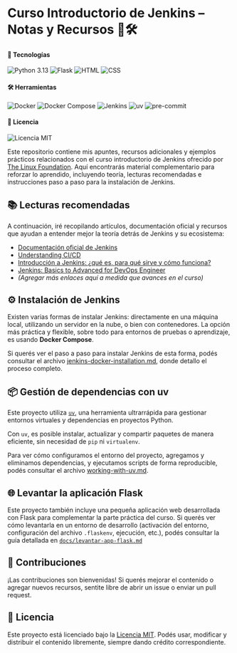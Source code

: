 # Curso Introductorio de Jenkins – Notas y Recursos 🧠🛠️
#### 🧪 Tecnologías
![Python 3.13](https://img.shields.io/badge/Python-3.13-green?logo=python)
![Flask](https://img.shields.io/badge/Flask-3.1.0-blue)
![HTML](https://img.shields.io/badge/HTML5-E34F26?logo=html5&logoColor=white)
![CSS](https://img.shields.io/badge/CSS3-1572B6?logo=css3&logoColor=white)

#### 🛠 Herramientas
![Docker](https://img.shields.io/badge/Docker-gray.svg?logo=docker)
![Docker Compose](https://img.shields.io/badge/Docker--Compose-gray.svg?logo=docker)
![Jenkins](https://img.shields.io/badge/Jenkins-LTS-blue?logo=jenkins&logoColor=white)
![uv](https://img.shields.io/badge/uv-gray.svg?logo=uv)
![pre-commit](https://img.shields.io/badge/pre--commit-enabled-red.svg)

#### 📄 Licencia
![Licencia MIT](https://img.shields.io/badge/Licencia-MIT-blue.svg)

Este repositorio contiene mis apuntes, recursos adicionales y ejemplos prácticos relacionados con el curso introductorio de Jenkins ofrecido por [The Linux Foundation](https://training.linuxfoundation.org/). Aquí encontrarás material complementario para reforzar lo aprendido, incluyendo teoría, lecturas recomendadas e instrucciones paso a paso para la instalación de Jenkins.


## 📚 Lecturas recomendadas
A continuación, iré recopilando artículos, documentación oficial y recursos que ayudan a entender mejor la teoría detrás de Jenkins y su ecosistema:

- [Documentación oficial de Jenkins](https://www.jenkins.io/doc/)
- [Understanding CI/CD](https://www.redhat.com/en/topics/devops/what-is-ci-cd)
- [Introducción a Jenkins: ¿qué es, para qué sirve y cómo funciona?](https://sentrio.io/blog/que-es-jenkins/)
- [Jenkins: Basics to Advanced for DevOps Engineer](https://medium.com/cloud-native-daily/jenkins-tutorial-basics-to-advanced-for-devops-engineer-27265e5ae67d)
- *(Agregar más enlaces aquí a medida que avances en el curso)*


## ⚙️ Instalación de Jenkins
Existen varias formas de instalar Jenkins: directamente en una máquina local, utilizando un servidor en la nube, o bien con contenedores. La opción más práctica y flexible, sobre todo para entornos de pruebas o aprendizaje, es usando **Docker Compose**.

Si querés ver el paso a paso para instalar Jenkins de esta forma, podés consultar el archivo [jenkins-docker-installation.md](./docs/jenkins-docker-installation.md), donde detallo el proceso completo.


## 📦 Gestión de dependencias con uv
Este proyecto utiliza [`uv`](https://github.com/astral-sh/uv), una herramienta ultrarrápida para gestionar entornos virtuales y dependencias en proyectos Python.

Con `uv`, es posible instalar, actualizar y compartir paquetes de manera eficiente, sin necesidad de `pip` ni `virtualenv`.

Para ver cómo configuramos el entorno del proyecto, agregamos y eliminamos dependencias, y ejecutamos scripts de forma reproducible, podés consultar el archivo [working-with-uv.md](./docs/working-with-uv.md).


## 🌐 Levantar la aplicación Flask
Este proyecto también incluye una pequeña aplicación web desarrollada con Flask para complementar la parte práctica del curso.
Si querés ver cómo levantarla en un entorno de desarrollo (activación del entorno, configuración del archivo `.flaskenv`, ejecución, etc.), podés consultar la guía detallada en [`docs/levantar-app-flask.md`](./docs/working-with-flask.md)


## 🤝 Contribuciones
¡Las contribuciones son bienvenidas! Si querés mejorar el contenido o agregar nuevos recursos, sentite libre de abrir un issue o enviar un pull request.


## 📝 Licencia
Este proyecto está licenciado bajo la [Licencia MIT](LICENSE). Podés usar, modificar y distribuir el contenido libremente, siempre dando crédito correspondiente.

<!-- 
idea para implementar un proyecto mlops https://www.datacamp.com/es/tutorial/jenkins-tutorial

para tomar ideas de como usar jenkis
[text](https://medium.com/@iAadiDev/the-complete-jenkins-tutorial-you-will-ever-need-587d054ea1ac)

[text](https://softwaresennin.medium.com/jenkins-101-getting-started-with-jenkins-a69e1c3e4897)


[text](https://medium.com/@CJwrites154/master-jenkins-zero-to-hero-guide-part-1-961b8e38e014)

[text](https://medium.com/@venkatsatyanreddy_92646/beginners-guide-to-jenkins-pipelines-16a6181def97)

-->